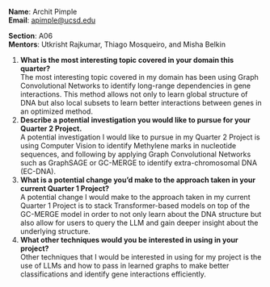 **Name**: Archit Pimple\
**Email**: apimple@ucsd.edu

**Section**: A06\
**Mentors**: Utkrisht Rajkumar, Thiago Mosqueiro, and Misha Belkin

1. **What is the most interesting topic covered in your domain this quarter?**\
   The most interesting topic covered in my domain has been using Graph Convolutional Networks to identify long-range dependencies in gene interactions. This method allows not only to learn global structure of DNA but also local subsets to learn better interactions between genes in an optimized method.
3. **Describe a potential investigation you would like to pursue for your Quarter 2 Project.**\
   A potential investigation I would like to pursue in my Quarter 2 Project is using Computer Vision to identify Methylene marks in nucleotide sequences, and following by applying Graph Convolutional Networks such as GraphSAGE or GC-MERGE to identify extra-chromosomal DNA (EC-DNA).
5. **What is a potential change you’d make to the approach taken in your current Quarter 1 Project?**\
   A potential change I would make to the approach taken in my current Quarter 1 Project is to stack Transformer-based models on top of the GC-MERGE model in order to not only learn about the DNA structure but also allow for users to query the LLM and gain deeper insight about the underlying structure.
7. **What other techniques would you be interested in using in your project?**\
   Other techniques that I would be interested in using for my project is the use of LLMs and how to pass in learned graphs to make better classifications and identify gene interactions efficiently.
